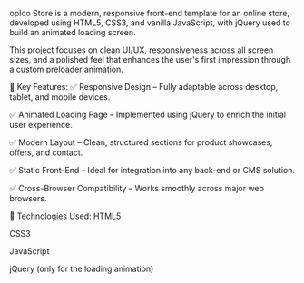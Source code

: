 opIco Store is a modern, responsive front-end template for an online store, developed using HTML5, CSS3, and vanilla JavaScript, with jQuery used to build an animated loading screen.

This project focuses on clean UI/UX, responsiveness across all screen sizes, and a polished feel that enhances the user's first impression through a custom preloader animation.

🚀 Key Features:
✅ Responsive Design – Fully adaptable across desktop, tablet, and mobile devices.

✅ Animated Loading Page – Implemented using jQuery to enrich the initial user experience.

✅ Modern Layout – Clean, structured sections for product showcases, offers, and contact.

✅ Static Front-End – Ideal for integration into any back-end or CMS solution.

✅ Cross-Browser Compatibility – Works smoothly across major web browsers.

🧰 Technologies Used:
HTML5

CSS3

JavaScript

jQuery (only for the loading animation)

